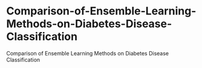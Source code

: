 # Comparison-of-Ensemble-Learning-Methods-on-Diabetes-Disease-Classification
Comparison of Ensemble Learning Methods on Diabetes Disease Classification
